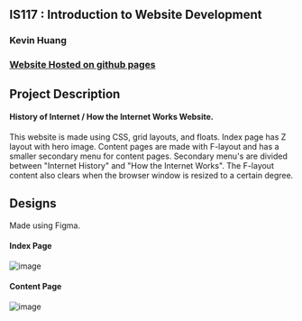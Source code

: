 ## IS117 : Introduction to Website Development
### Kevin Huang
### [Website Hosted on github pages](https://k3vinhu4ng.github.io/Internet_History_How/)

## Project Description
#### History of Internet / How the Internet Works Website.
This website is made using CSS, grid layouts, and floats. Index page has Z layout with hero image. Content pages are made with F-layout and has a smaller secondary menu for content pages. Secondary menu's are divided between "Internet History" and "How the Internet Works". The F-layout content also clears when the browser window is resized to a certain degree. 


## Designs
Made using Figma.

#### Index Page
![image](https://user-images.githubusercontent.com/77855188/117561875-820e6180-b068-11eb-938f-0937db468c54.png)

#### Content Page

![image](https://user-images.githubusercontent.com/77855188/117561885-9eaa9980-b068-11eb-8100-c6c9dc5e73d9.png)
